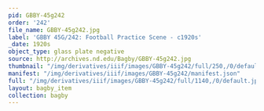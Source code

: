 ```yaml
---
pid: GBBY-45g242
order: '242'
file_name: GBBY-45g242.jpg
label: 'GBBY 45G/242: Football Practice Scene - c1920s'
_date: 1920s
object_type: glass plate negative
source: http://archives.nd.edu/Bagby/GBBY-45g242.jpg
thumbnail: "/img/derivatives/iiif/images/GBBY-45g242/full/250,/0/default.jpg"
manifest: "/img/derivatives/iiif/images/GBBY-45g242/manifest.json"
full: "/img/derivatives/iiif/images/GBBY-45g242/full/1140,/0/default.jpg"
layout: bagby_item
collection: bagby
---
```

